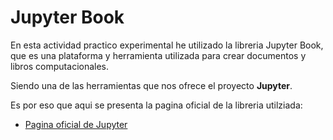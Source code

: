 # **Jupyter Book**

En esta actividad practico experimental he utilizado la libreria Jupyter Book, que es una plataforma y herramienta utilizada para crear documentos y libros computacionales. 

Siendo una de las herramientas que nos ofrece el proyecto **Jupyter**. 

Es por eso que aqui se presenta la pagina oficial de la libreria utilziada: 

* [Pagina oficial de Jupyter](https://jupyterbook.org/intro.html)